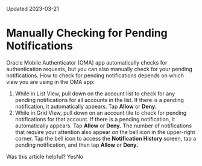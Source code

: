 Updated 2023-03-21
# Manually Checking for Pending Notifications
Oracle Mobile Authenticator (OMA) app automatically checks for authentication requests, but you can also manually check for your pending notifications.
How to check for pending notifications depends on which view you are using in the OMA app:
  1. While in List View, pull down on the account list to check for any pending notifications for all accounts in the list. If there is a pending notification, it automatically appears. Tap **Allow** or **Deny.**
  2. While in Grid View, pull down on an account tile to check for pending notifications for that account. If there is a pending notification, it automatically appears. Tap **Allow** or **Deny.**
The number of notifications that require your attention also appear on the bell icon in the upper-right corner. Tap the bell icon to access the **Notification History** screen, tap a pending notification, and then tap **Allow** or **Deny.**


Was this article helpful?
YesNo

